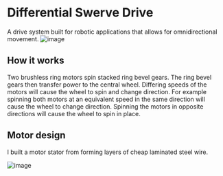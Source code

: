 # Differential Swerve Drive
A drive system built for robotic applications that allows for omnidirectional movement.
![image](https://github.com/user-attachments/assets/d898ea0f-b6b2-4c19-8a46-1152930a5214)

## How it works
Two brushless ring motors spin stacked ring bevel gears. The ring bevel gears then transfer power to the central wheel. Differing speeds of the motors will cause the wheel to spin and change direction. For example spinning both motors at an equivalent speed in the same direction will cause the wheel to change direction. Spinning the motors in opposite directions will cause the wheel to spin in place.

## Motor design
I built a motor stator from forming layers of cheap laminated steel wire. 



![image](https://github.com/user-attachments/assets/3d4a2893-2eee-4d65-9310-0857f3d20b45)
